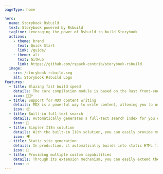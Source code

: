 ```yaml
---
pageType: home

hero:
  name: Storybook Rsbuild
  text: Storybook powered by Rsbuild
  tagline: Leveraging the power of Rsbuild to build Storybook
  actions:
    - theme: brand
      text: Quick Start
      link: /guide/
    - theme: alt
      text: GitHub
      link: https://github.com/rspack-contrib/storybook-rsbuild
  image:
    src: /storybook-rsbuild.svg
    alt: Storybook Rsbuild Logo
features:
  - title: Blazing fast build speed
    details: The core compilation module is based on the Rust front-end toolchain, providing a more ultimate development experience.
    icon: 🏃🏻‍♀️
  - title: Support for MDX content writing
    details: MDX is a powerful way to write content, allowing you to use React components in Markdown.
    icon: 📦
  - title: Built-in full-text search
    details: Automatically generates a full-text search index for you during construction, providing out-of-the-box full-text search capabilities.
    icon: 🎨
  - title: Simpler I18n solution
    details: With the built-in I18n solution, you can easily provide multi-language support for documents or components.
    icon: 🌍
  - title: Static site generation
    details: In production, it automatically builds into static HTML files, which can be easily deployed anywhere.
    icon: 🌈
  - title: Providing multiple custom capabilities
    details: Through its extension mechanism, you can easily extend theme UI and build process.
    icon: 🔥
---
```

